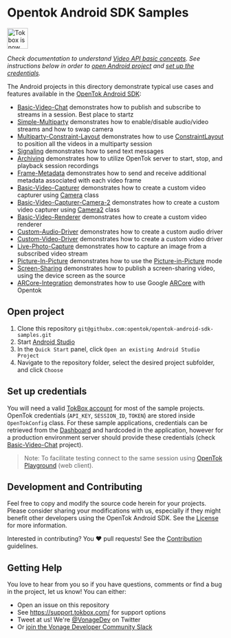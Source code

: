 # Opentok Android SDK Samples

<img src="https://assets.tokbox.com/img/vonage/Vonage_VideoAPI_black.svg" height="48px" alt="Tokbox is now known as Vonage" />

_Check documentation to understand [Video API basic concepts](https://tokbox.com/developer/guides/basics/). See instructions below in order to [open Android project](#open-project) and [set up the credentials](#set-up-credentials)._

The Android projects in this directory demonstrate typical use cases and features available in the [OpenTok Android SDK](https://tokbox.com/developer/sdks/android/):

- [Basic-Video-Chat](./Basic-Video-Chat) demonstrates how to publish and subscribe to streams in a session. Best place to startz
- [Simple-Multiparty](./Simple-Multiparty) demonstrates how to enable/disable audio/video streams and how to swap camera
- [Multiparty-Constraint-Layout](./Multiparty-Constraint-Layout) demonstrates how to use [ConstraintLayout](https://developer.android.com/training/constraint-layout) to position all the videos in a multiparty session
- [Signaling](./Signaling) demonstrates how to send text messages
- [Archiving](./Archiving) demonstrates how to utilize OpenTok server to start, stop, and playback session recordings
- [Frame-Metadata](./Frame-Metadata) demonstrates how to send and receive additional metadata associated with each video frame
- [Basic-Video-Capturer](./Basic-Video-Capturer) demonstrates how to create a custom video capturer using [Camera](https://developer.android.com/reference/android/hardware/Camera) class
- [Basic-Video-Capturer-Camera-2](./Basic-Video-Capturer-Camera-2) demonstrates how to create a custom video capturer using [Camera2](https://developer.android.com/reference/android/hardware/camera2/package-summary) class
- [Basic-Video-Renderer](./Basic-Video-Renderer) demonstrates how to create a custom video renderer
- [Custom-Audio-Driver](./Custom-Audio-Driver) demonstrates how to create a custom audio driver
- [Custom-Video-Driver](./Custom-Video-Driver) demonstrates how to create a custom video driver
- [Live-Photo-Capture](./Live-Photo-Capture) demonstrates how to capture an image from a subscribed video stream
- [Picture-In-Picture](./Picture-In-Picture) demonstrates how to use the [Picture-in-Picture](https://developer.android.com/guide/topics/ui/picture-in-picture) mode
- [Screen-Sharing](./Screen-Sharing) demonstrates how to publish a screen-sharing video, using the device screen as the source
- [ARCore-Integration](./ARCore-Integration) demonstrates how to use Google [ARCore](https://developers.google.com/ar) with Opentok
## Open project

1. Clone this repository `git@githubx.com:opentok/opentok-android-sdk-samples.git`
2. Start [Android Studio](https://developer.android.com/studio)
3. In the `Quick Start` panel, click `Open an existing Android Studio Project`
4. Navigate to the repository folder, select the desired project subfolder, and click `Choose`

## Set up credentials

You will need a valid [TokBox account](https://tokbox.com/account/user/signup) for most of the sample projects. OpenTok credentials (`API_KEY`, `SESSION_ID`, `TOKEN`) are stored inside `OpenTokConfig` class. For these sample applications, credentials can be retrieved from the [Dashboard](https://dashboard.tokbox.com/projects) and hardcoded in the application, however for a production environment server should provide these credentials (check [Basic-Video-Chat](/Basic-Video-Chat) project). 

> Note: To facilitate testing connect to the same session using [OpenTok Playground](https://tokbox.com/developer/tools/playground/) (web client).

## Development and Contributing

Feel free to copy and modify the source code herein for your projects. Please consider sharing your modifications with us, especially if they might benefit other developers using the OpenTok Android SDK. See the [License](LICENSE) for more information.

Interested in contributing? You :heart: pull requests! See the 
[Contribution](CONTRIBUTING.md) guidelines.

## Getting Help

You love to hear from you so if you have questions, comments or find a bug in the project, let us know! You can either:

- Open an issue on this repository
- See <https://support.tokbox.com/> for support options
- Tweet at us! We're [@VonageDev](https://twitter.com/VonageDev) on Twitter
- Or [join the Vonage Developer Community Slack](https://developer.nexmo.com/community/slack)


